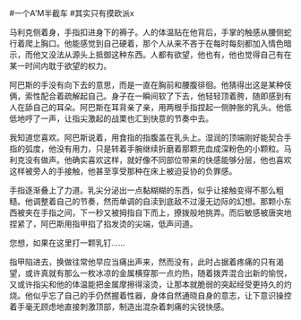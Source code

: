 #一个A'M半截车
#其实只有摸欧派x


马利克侧着身，手指扣进身下的褥子。人的体温贴在他背后，手掌的触感从腰侧蛇行着爬上胸口。他能感觉到自己硬着，那个人从来不吝于在每时每刻都加入情色暗示，而他又没法从源头上抵御这种东西。人都有欲望，他也有，他也觉得自己有在某一时间内耽于欲望的权力。

阿巴斯的手没有向下去的意思，而是一直在胸前和腰腹徘徊。他猜得出这是某种伎俩，索性配合着疏解起自己。身子在一瞬间软了下去，他轻轻顶着胯，随即感到有人在舔自己的耳朵。阿巴斯在耳背亲了亲，用两根手指捏起一侧肿胀的乳头。他低低地哼了一声，让指尖激起的战栗也汇到快意的节奏中去。

我知道您喜欢。阿巴斯说着，用食指的指腹盖在乳头上。湿润的顶端刚好能契合手指的弧度，他没有用力，只是转着手腕继续折磨着那颗充血成深粉色的小颗粒。马利克没有做声。他确实喜欢这样，就好像不同部位带来的快感能够分层，他也喜欢这样被旁人的手接触，他甚至享受那种在床上被迫妥协的负罪感。

手指逐渐叠上了力道。乳尖分泌出一点黏糊糊的东西，似乎让接触变得不那么粗糙。他调整着自己的节奏，然而单调的自渎到底敌不过漫无边际的幻想。那颗小东西被夹在手指之间，下一秒又被拇指自下而上，撩拨般地挑弄。而后敏感被唐突地捏紧了，阿巴斯用指甲掐了掐发烫的尖端，低声问道。

您想，如果在这里打一颗乳钉……

指甲陷进去，换做往常他早应当痛出声来，然而没有，此时占据着疼痛的只有渴望，或许真就有那么一枚冰凉的金属横穿那一点灼热，随着拨弄混合出新的愉悦，又或许指尖和他的体温能把金属摩擦得滚烫，让那本就脆弱的突起经受更持久的灼烧。他似乎忘了自己的手仍然握着性器，身体自然通晓自身的意志，让下意识操控着手毫无顾虑地直接刺激顶部，制造出混杂着刺痛的尖锐快感。
